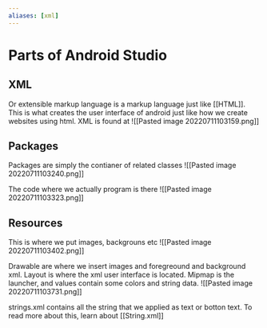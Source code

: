 ```yaml
---
aliases: [xml]
---
```

# Parts of Android Studio
## XML
Or extensible markup language is a markup language just like [[HTML]]. This is what creates the user interface of android just like how we create websites using html. 
XML is found at
![[Pasted image 20220711103159.png]]

## Packages
Packages are simply the contianer of related classes
![[Pasted image 20220711103240.png]]

The code where we actually program is there
![[Pasted image 20220711103323.png]]

## Resources
This is where we put images, backgrouns etc
![[Pasted image 20220711103402.png]]

Drawable are where we insert images and foregreound and background xml. Layout is where the xml user interface is located. Mipmap is the launcher, and values contain some colors and string data. 
![[Pasted image 20220711103731.png]]


strings.xml contains all the string that we applied as text or botton text. To read more about this, learn about [[String.xml]]
